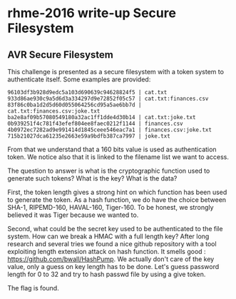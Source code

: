 # rhme-2016 write-up Secure Filesystem

<a name="securefs"></a>
## AVR Secure Filesystem

This challenge is presented as a secure filesystem with a token system to 
authenticate itself. Some examples are provided:
```
96103df3b928d9edc5a103d690639c94628824f5 | cat.txt
933d86ae930c9a5d6d3a334297d9e72852f05c57 | cat.txt:finances.csv
83f86c0ba1d2d5d60d055064256cd95a5ae6bb7d | cat.txt:finances.csv:joke.txt
ba2e8af09b57080549180a32ac1ff1dde4d30b14 | cat.txt:joke.txt
0b939251f4c781f43efef804ee8faec0212f1144 | finances.csv
4b0972ec7282ad9e991414d1845ceee546eac7a1 | finances.csv:joke.txt
715b21027dca61235e2663e59a9bdfb387ca7997 | joke.txt
```

From that we understand that a 160 bits value is used as authentication token.
We notice also that it is linked to the filename list we want to access.

The question to answer is what is the cryptographic function used to generate 
such tokens? What is the key? What is the data?

First, the token length gives a strong hint on which function has been used to 
generate the token. As a hash function, we do have the choice between SHA-1, 
RIPEMD-160, HAVAL-160, Tiger-160. To be honest, we strongly believed it was 
Tiger because we wanted to.

Second, what could be the secret key used to be authenticated to the file system.
How can we break a HMAC with a full length key? After long research and several 
tries we found a nice github repository with a tool exploiting length extension 
attack on hash function. It smells good : https://github.com/bwall/HashPump.
We actually don't care of the key value, only a guess on key length has to be 
done. Let's guess password length for 0 to 32 and try to hash passwd file by 
using a give token.

The flag is found.
